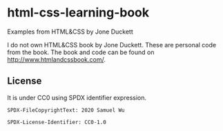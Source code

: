 # html-css-learning-book

Examples from HTML&amp;CSS by Jone Duckett

I do not own HTML&amp;CSS book by Jone Duckett. These are personal code from the book. The book and code can be found on http://www.htmlandcssbook.com/.

## License

It is under CC0 using SPDX identifier expression.

```text
SPDX-FileCopyrightText: 2020 Samuel Wu

SPDX-License-Identifier: CC0-1.0
```
